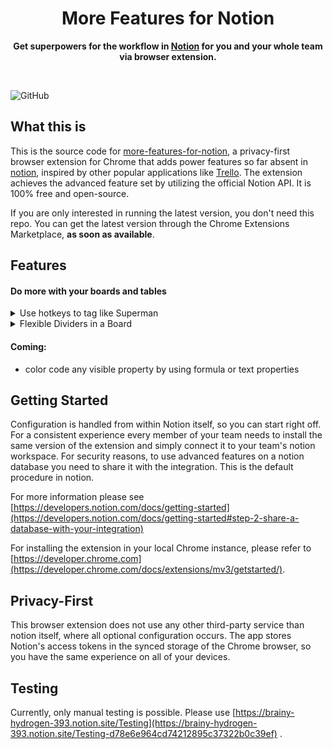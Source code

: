 <div align="center">
	<h1>More Features for Notion</h1>
	<p>
		<b>Get superpowers for the workflow in <a href="https://www.notion.so">Notion</a> for you and your whole team via browser extension.</b>
	</p>
	<br>
</div>

![GitHub](https://img.shields.io/github/license/Kulesko/more-features-for-notion)


## What this is

This is the source code for [more-features-for-notion](https://github.com/kulesko/more-features-for-notion), a
privacy-first browser extension for Chrome that adds power features so far absent in [notion](https://www.notion.so/),
inspired by other popular applications like [Trello](https://trello.com/). The extension achieves the advanced feature set by utilizing the official Notion API. It is 100% free and open-source.

If you are only interested in running the latest version, you don't need this repo. You can get the latest version
through the Chrome Extensions Marketplace, **as soon as available**.

## Features
#### Do more with your boards and tables
<details>
  <summary>Use hotkeys to tag like Superman</summary>
  <p>
  Hover above a card or table row and press the keys 1,2,..0 to change the tag. The targeted property needs to be configured for the database: simply add an empty  formula with the name <b>#hotkeys_<i>property_name</i></b> 
</p><p> You can even define an alternative hotkey property for when pressing the ALT/Options key. Simply define an empty formula on your database with the name <b>#opt_hotkeys_<i>property_name</i></b> 
	  <br> <i>Inspired by Trello</i>
  </p>
</details>
<details>
  <summary>Flexible Dividers in a Board</summary>
  <p>
  Prepend "==" to the name of a card in a board column and it will be rendered as a divider. Use this for instance to give more structure to your Kanban boards. <br> <i>Inspired by Trello</i>
  </p>
</details>

#### Coming:
- color code any visible property by using formula or text properties

## Getting Started

Configuration is handled from within Notion itself, so you can start right off. For a consistent experience every member
of your team needs to install the same version of the extension and simply connect it to your team's notion workspace.
For security reasons, to use advanced features on a notion database you need to share it with the integration. This is
the default procedure in notion.

For more information please
see [https://developers.notion.com/docs/getting-started](https://developers.notion.com/docs/getting-started#step-2-share-a-database-with-your-integration)

For installing the extension in your local Chrome instance,
please refer to [https://developer.chrome.com](https://developer.chrome.com/docs/extensions/mv3/getstarted/).

## Privacy-First

This browser extension does not use any other third-party service than notion itself, where all optional configuration
occurs.
The app stores Notion's access tokens in the synced storage of the Chrome browser, so you have the same experience on
all of your devices.

## Testing

Currently, only manual testing is possible. Please
use [https://brainy-hydrogen-393.notion.site/Testing](https://brainy-hydrogen-393.notion.site/Testing-d78e6e964cd74212895c37322b0c39ef)
.
